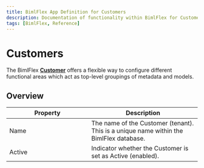 ```yaml
---
title: BimlFlex App Definition for Customers
description: Documentation of functionality within BimlFlex for Customers
tags: [BimlFlex, Reference]
---
```


# Customers

The BimlFlex [**Customer**](bimlflex-concepts-customer) offers a flexible way to configure different functional areas which act as top-level groupings of metadata and models.

## Overview
  
| <div style="width:200px">Property</div> | Description |
| --------- | ----------- |
|Name | The name of the Customer (tenant). This is a unique name within the BimlFlex database.|
|Active | Indicator whether the Customer is set as Active (enabled).|
